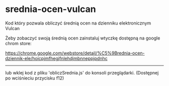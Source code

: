 # srednia-ocen-vulcan
Kod który pozwala obliczyć średnią ocen na dzienniku elektronicznym Vulcan

Żeby zobaczyć swoją średnią ocen zainstaluj wtyczkę dostępną na google chrom store:

https://chrome.google.com/webstore/detail/%C5%9Brednia-ocen-dziennik-ele/hoicpjmfhegjfnlehdjmbnneppjpdnhc

------

lub wklej kod z pliku 'obliczSrednia.js' do konsoli przeglądarki.
(Dostępnej po wciśnieciu przycisku f12)

